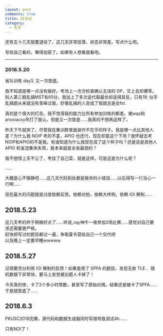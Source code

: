 ```yaml
---
layout: post
comments: true
title: OI日记
category:
  - 生活
---
```


还有五十几天就要退役了。这几天非常低落，状态非常差。写点什么吧。

写给自己看的，懒得加密了。如果有人想看就看吧。

--------------------

### 2018.5.20

省队训练 day3. 又一次垫底。

我不知道是哪一点没有做好。考场上一次次检查确认无误的 DP，交上去却爆零。别人第三题乱搞MST有65分，我加上了多次迭代取最优却适得其反，只有19. 似乎乱搞题从来就没有青睐过我，好像乱搞的人变成了我就总是会fst. 

真的是个很大的打击。我不觉得我的能力比所有参加训练的都差。被wqs和anoxiacxy吊打了我认。但是又一次垫底……我真的不想再这样了。

昨天下午就哭了。尽管我在集训群里面装作不在乎的样子。我是哪一点比其他人差？为什么我 NOIP 考的不差，APIO 也还行，现在却是这个下场？我怀疑去考NOIP和APIO的不是我。有谁知道为什么我现在成了这个样子吗？还是说是其他人 APIO 和省选集体失常，我本来就是全省最弱的？

我不想怪上天不公了，考挂了自己菜，就是这样。可是这是为什么呢？

……

大概是心不够静吧……这几天代码到处都是致命的小错误……以后得写一行当心一行啊……

现在最大的问题就是过度依赖反馈。依赖对拍，依赖大样例，依赖 IOI 赛制……

## 2018.5.23
这几天考的终于稍微好点了……听说\_rqy神牛一夜参加2场比赛……感觉对自己要求还需要更严格。    
赶快把写过的题目都过一遍，争取夏令营给自己一个交代吧    
以及晚上一定要早睡wwwww

## 2018.5.27

记得要充分利用 IOI 赛制的反馈！如果是用了 SPFA 的题目，发现无故 TLE 、随机数据下非常快，要马上发觉被出题人卡掉了！

今天真的惨，卡了2个多小时常数，甚至写了原始对偶，结果还是被卡了SPFA……于是就垫底了……

## 2018.6.3

PKUSC2018完爆，源代码和数据生成器同时写错导致调试4h……

只有NOI了！